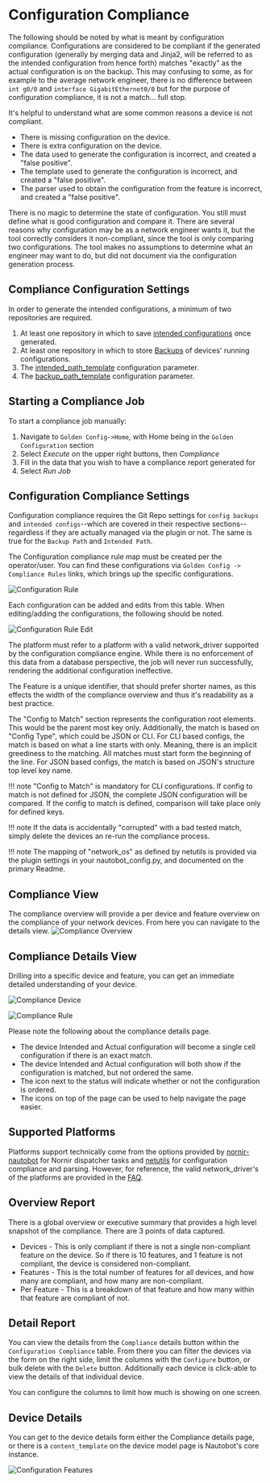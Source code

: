 # Configuration Compliance

The following should be noted by what is meant by configuration compliance. Configurations are considered to be compliant if the generated configuration
(generally by merging data and Jinja2, will be referred to as the intended configuration from hence forth) matches "exactly" as the actual configuration is
on the backup. This may confusing to some, as for example to the average network engineer, there is no difference between `int g0/0` and
`interface GigabitEthernet0/0` but for the purpose of configuration compliance, it is not a match... full stop.

It's helpful to understand what are some common reasons a device is not compliant.

* There is missing configuration on the device.
* There is extra configuration on the device.
* The data used to generate the configuration is incorrect, and created a "false positive".
* The template used to generate the configuration is incorrect, and created a "false positive".
* The parser used to obtain the configuration from the feature is incorrect, and created a "false positive".

There is no magic to determine the state of configuration. You still must define what is good configuration and compare it. There are several reasons why
configuration may be as a network engineer wants it, but the tool correctly considers it non-compliant, since the tool is only comparing two configurations.
The tool makes no assumptions to determine what an engineer may want to do, but did not document via the configuration generation process.

## Compliance Configuration Settings

In order to generate the intended configurations, a minimum of two repositories are required.

1. At least one repository in which to save [intended configurations](./app_use_cases.md#git-settings) once generated.
2. At least one repository in which to store [Backups](./app_use_cases.md#git-settings) of devices' running configurations.
3. The [intended_path_template](./app_use_cases.md#application-settings) configuration parameter.
4. The [backup_path_template](./app_use_cases.md#application-settings) configuration parameter.

## Starting a Compliance Job

To start a compliance job manually:

1. Navigate to `Golden Config->Home`, with Home being in the `Golden Configuration` section
2. Select _Execute_ on the upper right buttons, then _Compliance_
3. Fill in the data that you wish to have a compliance report generated for
4. Select _Run Job_

## Configuration Compliance Settings

Configuration compliance requires the Git Repo settings for `config backups` and `intended configs`--which are covered in their respective sections--regardless if they are actually managed via the plugin or not. The same is true for the `Backup Path` and `Intended Path`.

The Configuration compliance rule map must be created per the operator/user. You can find these configurations via `Golden Config -> Compliance Rules`
links, which brings up the specific configurations.

![Configuration Rule](../images/navigate-compliance-rules.png)

Each configuration can be added and edits from this table. When editing/adding the configurations, the following should be noted.

![Configuration Rule Edit](../images/ss_compliance-rule.png)

The platform must refer to a platform with a valid network_driver supported by the configuration compliance engine. While there is no enforcement of this data from
a database perspective, the job will never run successfully, rendering the additional configuration ineffective.

The Feature is a unique identifier, that should prefer shorter names, as this effects the width of the compliance overview and thus it's readability as a
best practice.

The "Config to Match" section represents the configuration root elements. This would be the parent most key only. Additionally, the match is based on
"Config Type", which could be JSON or CLI. For CLI based configs, the match is based on what a line starts with only. Meaning, there is an implicit greediness to the matching. All matches must start form the beginning of the line.
For JSON based configs, the match is based on JSON's structure top level key name.

!!! note
    "Config to Match" is mandatory for CLI configurations. If config to match is not defined for JSON, the complete JSON configuration will be compared. If the config to match is defined, comparison will take place only for defined keys.

!!! note
    If the data is accidentally "corrupted" with a bad tested match, simply delete the devices an re-run the compliance process.

!!! note
    The mapping of "network_os" as defined by netutils is provided via the plugin settings in your nautobot_config.py, and documented on the primary Readme.

## Compliance View

The compliance overview will provide a per device and feature overview on the compliance of your network devices. From here you can navigate to the details view.
![Compliance Overview](../images/ss_compliance-overview.png)

## Compliance Details View

Drilling into a specific device and feature, you can get an immediate detailed understanding of your device.

![Compliance Device](../images/device-compliance.png)

![Compliance Rule](../images/compliance-rule-detail.png)

Please note the following about the compliance details page.

* The device Intended and Actual configuration will become a single cell configuration if there is an exact match.
* The device Intended and Actual configuration will both show if the configuration is matched, but not ordered the same.
* The icon next to the status will indicate whether or not the configuration is ordered.
* The icons on top of the page can be used to help navigate the page easier.

## Supported Platforms

Platforms support technically come from the options provided by [nornir-nautobot](https://github.com/nautobot/nornir-nautobot) for Nornir dispatcher tasks and
[netutils](https://github.com/networktocode/netutils) for configuration compliance and parsing. However, for reference, the valid network_driver's of the platforms are
provided in the [FAQ](./app_faq.md).

## Overview Report

There is a global overview or executive summary that provides a high level snapshot of the compliance. There are 3 points of data captured.

* Devices - This is only compliant if there is not a single non-compliant feature on the device. So if there is 10 features, and 1 feature is not compliant, the device is considered non-compliant.
* Features - This is the total number of features for all devices, and how many are compliant, and how many are non-compliant.
* Per Feature - This is a breakdown of that feature and how many within that feature are compliant of not.

## Detail Report

You can view the details from the `Compliance` details button within the `Configuration Compliance` table. From there you can filter the devices via the
form on the right side, limit the columns with the `Configure` button, or bulk delete with the `Delete` button. Additionally each device is click-able to view
the details of that individual device.

You can configure the columns to limit how much is showing on one screen.

## Device Details

You can get to the device details form either the Compliance details page, or there is a `content_template` on the device model page is Nautobot's core instance.

![Configuration Features](../images/device-compliance.png)
